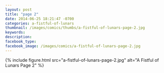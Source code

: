 ```yaml
---
layout: post
title: "page 2"
date: 2014-06-25 18:21:47 -0700
categories: a-fistful-of-lunars
thumbnail: /images/comics/thumbs/a-fistful-of-lunars-page-2.jpg
keywords: 
description: 
facebook_type: 
facebook_image: /images/comics/a-fistful-of-lunars-page-2.jpg
---
```


{% include figure.html src="a-fistful-of-lunars-page-2.jpg" alt="A Fistful of Lunars Page 2" %}